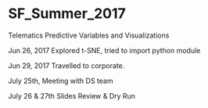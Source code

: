 # SF_Summer_2017
Telematics Predictive Variables and Visualizations

Jun 26, 2017
Explored t-SNE, tried to import python module

Jun 29, 2017
Travelled to corporate.

July 25th, Meeting with DS team

July 26 & 27th Slides Review & Dry Run
